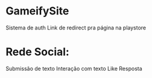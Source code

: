 # GameifySite

Sistema de auth
Link de redirect pra página na playstore
# Rede Social:
Submissão de texto
Interação com texto
Like
Resposta